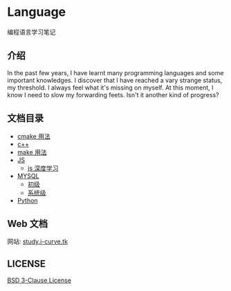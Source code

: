 # Language

编程语言学习笔记

## 介绍

In the past few years, I have learnt many programming languages and some important knowledges. I discover that I have reached a vary strange status, my threshold. I always feel what it's missing on myself. At this moment, I know I need to slow my forwarding feets. Isn't it another kind of progress?

## 文档目录

- [cmake 用法](CMAKE/README.md)
- [c++](C++/readme.md)
- [make 用法](MAKE/README.md)
- [JS](JS)
  - [js 深度学习](JS/js深度学习.md)
- [MYSQL](MYSQL)
  - [初级](MYSQL/初级.md)
  - [系统级](MYSQL/系统级.md)
- [Python](Python)

## Web 文档

网站: [study.i-curve.tk](https://study.i-curve.tk)

## LICENSE

[BSD 3-Clause License](LICENSE)
